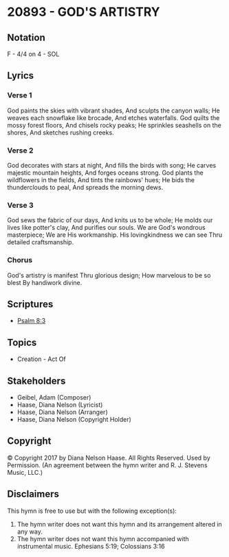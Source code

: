 # 20893 - GOD'S ARTISTRY

## Notation

F - 4/4 on 4 - SOL

## Lyrics

### Verse 1

God paints the skies with vibrant shades, And sculpts the canyon walls; He weaves each snowflake like brocade, And etches waterfalls. God quilts the mossy forest floors, And chisels rocky peaks; He sprinkles seashells on the shores, And sketches rushing creeks.

### Verse 2

God decorates with stars at night, And fills the birds with song; He carves majestic mountain heights, And forges oceans strong. God plants the wildflowers in the fields, And tints the rainbows' hues; He bids the thunderclouds to peal, And spreads the morning dews.

### Verse 3

God sews the fabric of our days, And knits us to be whole; He molds our lives like potter's clay, And purifies our souls. We are God's wondrous masterpiece; We are His workmanship. His lovingkindness we can see Thru detailed craftsmanship.

### Chorus

God's artistry is manifest Thru glorious design; How marvelous to be so blest By handiwork divine.


## Scriptures

- [Psalm 8:3](https://www.biblegateway.com/passage/?search=Psalm%208%3A3)

## Topics

- Creation - Act Of

## Stakeholders

- Geibel, Adam (Composer)
- Haase, Diana Nelson (Lyricist)
- Haase, Diana Nelson (Arranger)
- Haase, Diana Nelson (Copyright Holder)

## Copyright

© Copyright 2017 by Diana Nelson Haase. All Rights Reserved. Used by Permission.
(An agreement between the hymn writer and R. J. Stevens Music, LLC.)

## Disclaimers

This hymn is free to use but with the following exception(s):
1. The hymn writer does not want this hymn and its arrangement altered in any way.
2. The hymn writer does not want this hymn accompanied with instrumental music.
Ephesians 5:19; Colossians 3:16

